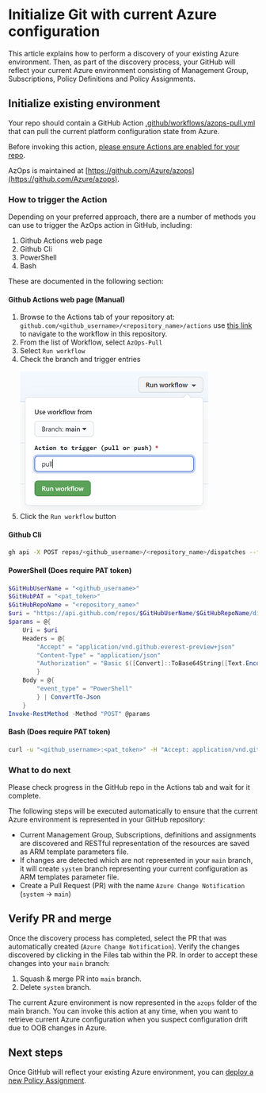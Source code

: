# Initialize Git with current Azure configuration

This article explains how to perform a discovery of your existing Azure environment. Then, as part of the discovery process, your GitHub will reflect your current Azure environment consisting of Management Group, Subscriptions, Policy Definitions and Policy Assignments.

## Initialize existing environment

Your repo should contain a GitHub Action [.github/workflows/azops-pull.yml](../../.github/workflows/azops-pull.yml) that can pull the current platform configuration state from Azure.

Before invoking this action, [please ensure Actions are enabled for your repo](https://docs.github.com/en/github/administering-a-repository/disabling-or-limiting-github-actions-for-a-repository).

AzOps is maintained at [https://github.com/Azure/azops](https://github.com/Azure/azops).

### How to trigger the Action

Depending on your preferred approach, there are a number of methods you can use to trigger the AzOps action in GitHub, including:

1. Github Actions web page
2. Github Cli
3. PowerShell
4. Bash

These are documented in the following section:

#### Github Actions web page (Manual)

1. Browse to the Actions tab of your repository at:<br> `github.com/<github_username>/<repository_name>/actions` use [this link](../../../../actions?query=workflow%3AAzOps-Pull) to navigate to the workflow in this repository.
2. From the list of Workflow, select `AzOps-Pull`
3. Select `Run workflow`
4. Check the branch and trigger entries<br><br>![Github Actions, Run workflow](./media/github-workflow-trigger-manual.png)<br>
5. Click the `Run workflow` button

#### Github Cli

```bash
gh api -X POST repos/<github_username>/<repository_name>/dispatches --field event_type="GitHub CLI"
```

#### PowerShell (Does require PAT token)

```powershell
$GitHubUserName = "<github_username>"
$GitHubPAT = "<pat_token>"
$GitHubRepoName = "<repository_name>"
$uri = "https://api.github.com/repos/$GitHubUserName/$GitHubRepoName/dispatches"
$params = @{
    Uri = $uri
    Headers = @{
        "Accept" = "application/vnd.github.everest-preview+json"
        "Content-Type" = "application/json"
        "Authorization" = "Basic $([Convert]::ToBase64String([Text.Encoding]::ASCII.GetBytes(("{0}:{1}" -f $GitHubUserName,$GitHubPAT))))"
        }
    Body = @{
        "event_type" = "PowerShell"
        } | ConvertTo-Json
    }
Invoke-RestMethod -Method "POST" @params
```

#### Bash (Does require PAT token)

```bash
curl -u "<github_username>:<pat_token>" -H "Accept: application/vnd.github.everest-preview+json"  -H "Content-Type: application/json" https://api.github.com/repos/<github_username>/<repository_name>/dispatches --data '{"event_type": "Bash"}'
```

### What to do next

Please check progress in the GitHub repo in the Actions tab and wait for it complete.

The following steps will be executed automatically to ensure that the current Azure environment is represented in your GitHub repository:

* Current Management Group, Subscriptions, definitions and assignments are discovered and RESTful representation of the resources are  saved as ARM template parameters file.
* If changes are detected which are not represented in your `main` branch, it will create `system` branch representing your current configuration as ARM templates parameter file.
* Create a Pull Request (PR) with the name `Azure Change Notification` (`system` -> `main`)

## Verify PR and merge

Once the discovery process has completed, select the PR that was automatically created (`Azure Change Notification`). Verify the changes discovered by clicking in the Files tab within the PR. In order to accept these changes into your `main` branch:

1. Squash & merge PR into `main` branch.
2. Delete `system` branch.

The current Azure environment is now represented in the `azops` folder of the main branch. You can invoke this action at any time, when you want to retrieve current Azure configuration when you suspect configuration drift due to OOB changes in Azure.

## Next steps

Once GitHub will reflect your existing Azure environment, you can [deploy a new Policy Assignment](./deploy-new-policy-assignment.md).
